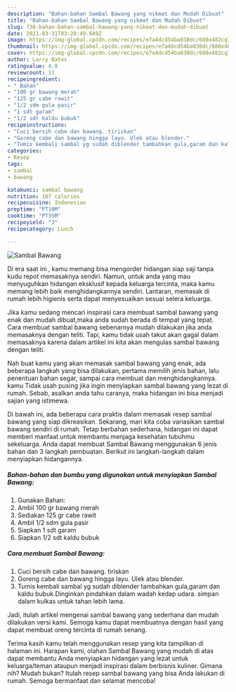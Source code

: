 ```yaml
---
description: "Bahan-bahan Sambal Bawang yang nikmat dan Mudah Dibuat"
title: "Bahan-bahan Sambal Bawang yang nikmat dan Mudah Dibuat"
slug: 738-bahan-bahan-sambal-bawang-yang-nikmat-dan-mudah-dibuat
date: 2021-03-31T03:28:49.049Z
image: https://img-global.cpcdn.com/recipes/e7a4dcd54ba038dc/680x482cq70/sambal-bawang-foto-resep-utama.jpg
thumbnail: https://img-global.cpcdn.com/recipes/e7a4dcd54ba038dc/680x482cq70/sambal-bawang-foto-resep-utama.jpg
cover: https://img-global.cpcdn.com/recipes/e7a4dcd54ba038dc/680x482cq70/sambal-bawang-foto-resep-utama.jpg
author: Larry Bates
ratingvalue: 4.8
reviewcount: 13
recipeingredient:
- " Bahan"
- "100 gr bawang merah"
- "125 gr cabe rawit"
- "1/2 sdm gula pasir"
- "1 sdt garam"
- "1/2 sdt kaldu bubuk"
recipeinstructions:
- "Cuci bersih cabe dan bawang. tiriskan"
- "Goreng cabe dan bawang hingga layu. Ulek atau blender."
- "Tumis kembali sambal yg sudah diblender tambahkan gula,garam dan kaldu bubuk.Dinginkan pindahkan dalam wadah kedap udara. simpan dalam kulkas untuk tahan lebih lama."
categories:
- Resep
tags:
- sambal
- bawang

katakunci: sambal bawang 
nutrition: 167 calories
recipecuisine: Indonesian
preptime: "PT10M"
cooktime: "PT35M"
recipeyield: "3"
recipecategory: Lunch

---
```



![Sambal Bawang](https://img-global.cpcdn.com/recipes/e7a4dcd54ba038dc/680x482cq70/sambal-bawang-foto-resep-utama.jpg)

Di era  saat ini , kamu memang bisa mengorder hidangan siap saji tanpa kudu repot memasaknya sendiri. Namun, untuk anda yang mau menyuguhkan hidangan eksklusif kepada keluarga tercinta, maka kamu memang lebih baik menghidangkannya sendiri. Lantaran, memasak di rumah lebih higienis serta dapat menyesuaikan sesuai selera keluarga.

Jika kamu sedang mencari inspirasi cara membuat sambal bawang yang enak dan mudah dibuat,maka anda sudah berada di tempat yang tepat. Cara membuat sambal bawang  sebenarnya mudah dilakukan jika anda memasaknya dengan teliti. Tapi, kamu tidak usah takut akan gagal dalam memasaknya 
karena dalam artikel ini kita akan mengulas sambal bawang dengan teliti.  



Nah buat kamu yang akan memasak sambal bawang yang enak, ada beberapa langkah yang bisa dilakukan, pertama memilih jenis bahan, lalu penentuan bahan segar, sampai cara membuat dan menghidangkannya. kamu Tidak usah pusing jika ingin menyiapkan sambal bawang yang lezat di rumah. Sebab, asalkan anda  tahu caranya, maka hidangan ini bisa menjadi sajian yang istimewa.

Di bawah ini, ada beberapa cara praktis  dalam memasak resep sambal bawang yang siap dikreasikan. Sekarang, mari kita coba variasikan sambal bawang sendiri di rumah. Tetap berbahan sederhana, hidangan ini dapat memberi manfaat untuk membantu menjaga kesehatan tubuhmu sekeluarga. Anda dapat membuat Sambal Bawang menggunakan 6 jenis bahan dan 3 langkah pembuatan. Berikut ini langkah-langkah dalam menyiapkan hidangannya.

<!--inarticleads1-->

##### Bahan-bahan dan bumbu yang digunakan untuk menyiapkan Sambal Bawang:

1. Gunakan  Bahan:
1. Ambil 100 gr bawang merah
1. Sediakan 125 gr cabe rawit
1. Ambil 1/2 sdm gula pasir
1. Siapkan 1 sdt garam
1. Siapkan 1/2 sdt kaldu bubuk




<!--inarticleads2-->

##### Cara membuat Sambal Bawang:

1. Cuci bersih cabe dan bawang. tiriskan
1. Goreng cabe dan bawang hingga layu. Ulek atau blender.
1. Tumis kembali sambal yg sudah diblender tambahkan gula,garam dan kaldu bubuk.Dinginkan pindahkan dalam wadah kedap udara. simpan dalam kulkas untuk tahan lebih lama.




Jadi, itulah artikel mengenai  sambal bawang  yang sederhana dan mudah dilakukan versi kami. Semoga kamu dapat membuatnya dengan hasil yang dapat membuat oreng tercinta di rumah senang. 

Terima kasih kamu telah menggunakan resep yang kita tampilkan di halaman ini. Harapan kami, olahan  Sambal Bawang yang mudah di atas dapat membantu Anda menyiapkan hidangan yang lezat untuk keluarga/teman ataupun menjadi inspirasi dalam berbisnis kuliner. Gimana nih? Mudah bukan? Itulah resep sambal bawang yang bisa Anda lakukan di rumah. Semoga bermanfaat dan selamat mencoba!

